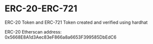 # ERC-20-ERC-721
ERC-20 Token and ERC-721 Token created and verified using hardhat

ERC-20 Etherscan address: 0x5668E8A1d3Aec83eF866a8a6653F399585DbEdC6

